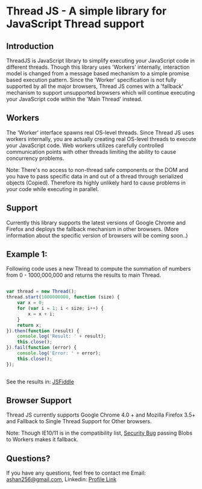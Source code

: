 Thread JS - A simple library for JavaScript Thread support 
==================================================

Introduction
--------------------------------------
ThreadJS is JavaScript library to simplify executing your JavaScript code in different threads. Though this library uses 'Workers' internally, interaction model is changed from a message based mechanism to a simple promise based execution pattern. Since the 'Worker' specification is not fully supported by all the major browsers, Thread JS comes with a 'fallback' mechanism to support unsupported browsers which will continue executing your JavaScript code within the 'Main Thread' instead.

Workers
--------------------------------------
The 'Worker' interface spawns real OS-level threads. Since Thread JS uses workers internally, you are actually creating real OS-level threads to execute your JavaScript code. Web workers utilizes carefully controlled communication points with other threads limiting the ability to cause concurrency problems.

Note: There's no access to non-thread safe components or the DOM and you have to pass specific data in and out of a thread through serialized objects (Copied).  Therefore its highly unlikely hard to cause problems in your code while executing in parallel.


Support
--------------------------------------
Currently this library supports the latest versions of Google Chrome and Firefox and deploys the fallback mechanism in other browsers. (More information about the specific version of browsers will be coming soon..)


Example 1: 
----------
Following code uses a new Thread to compute the summation of numbers from 0 - 1000,000,000 and returns the results to main Thread.

```javascript

var thread = new Thread();
thread.start(1000000000, function (size) {
    var x = 0;
    for (var i = 1; i < size; i++) {
        x = x + i;
    }
    return x;
}).then(function (result) {
    console.log('Result: ' + result);
    this.close();
}).fail(function (error) {
    console.log('Error: ' + error);
    this.close();
});
	
```
See the results in: [JSFiddle](http://jsfiddle.net/ashanfer/D2qPV/10/)



Browser Support
--------------------------------------
Thread JS currently supports Google Chrome 4.0 + and Mozilla Firefox 3.5+ and Fallback to Single Thread Support for Other browsers.

Note: Though IE10/11 is in the compatibility list, [Security Bug](https://connect.microsoft.com/IE/feedback/details/801810/web-workers-from-blob-urls-in-ie-10-and-11) passing Blobs to Workers makes it fallback.


Questions?
----------

If you have any questions, feel free to contact me Email: [ashan256@gmail.com](mailto:ashan256@gmail.com?Subject=ThreadJS%20Support), Linkedin: [Profile Link](http://www.linkedin.com/in/ashan256)

